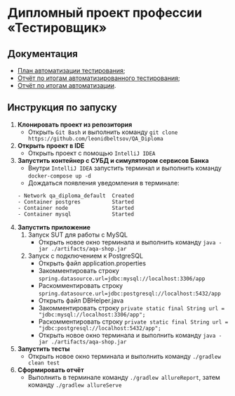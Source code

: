 # Дипломный проект профессии «Тестировщик»
## Документация
- [План автоматизации тестирования](https://github.com/leonidbeltsov/QA_Diploma/blob/master/docs/Plan.md);
- [Отчёт по итогам автоматизированного тестирования](https://github.com/leonidbeltsov/QA_Diploma/blob/master/docs/Report.md);
- [Отчёт по итогам автоматизации](https://github.com/leonidbeltsov/QA_Diploma/blob/master/docs/Summary.md).

## Инструкция по запуску
1. **Клонировать проект из репозитория**
    - Открыть `Git Bash` и выполнить команду `git clone https://github.com/leonidbeltsov/QA_Diploma`
2. **Открыть проект в IDE**
    - Открыть проект с помощью `IntelliJ IDEA`
3. **Запустить контейнер с СУБД и симулятором сервисов Банка**
    - Внутри `IntelliJ IDEA` запустить терминал и выполнить команду `docker-compose up -d`
    - Дождаться появления уведомления в терминале:
    ```
   - Network qa_diploma_default  Created
   - Container postgres          Started
   - Container node              Started
   - Container mysql             Started
   ```
4. **Запустить приложение**
    1. Запуск SUT для работы с MySQL
        - Открыть новое окно терминала и выполнить команду `java -jar ./artifacts/aqa-shop.jar`
    2. Запуск с подключением к PostgreSQL
        - Открыть файл application.properties
        - Закомментировать строку `spring.datasource.url=jdbc:mysql://localhost:3306/app`
        - Раскомментировать строку `spring.datasource.url=jdbc:postgresql://localhost:5432/app`
        - Открыть файл DBHelper.java
        - Закомментировать строку `private static final String url = "jdbc:mysql://localhost:3306/app";`
        - Раскомментировать строку `private static final String url = "jdbc:postgresql://localhost:5432/app";`
        - Открыть новое окно терминала и выполнить команду `java -jar ./artifacts/aqa-shop.jar`
5. **Запустить тесты**
   - Открыть новое окно терминала и выполнить команду `./gradlew clean test`
6. **Сформировать отчёт**
    - Выполнить в терминале команду `./gradlew allureReport`, затем команду `./gradlew allureServe`
